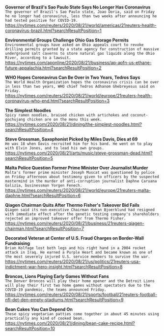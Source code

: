 **Governor of Brazil's Sao Paulo State Says No Longer Has Coronavirus**\
`The governor of Brazil's Sao Paulo state, Joao Doria, said on Friday he no longer had coronavirus, less than two weeks after announcing he had tested positive for COVID-19. `\
https://nytimes.com/reuters/2020/08/21/world/americas/21reuters-health-coronavirus-brazil.html?searchResultPosition=1

**Environmental Groups Challenge Ohio Gas Storage Permits**\
`Environmental groups have asked an Ohio appeals court to revoke drilling permits granted by a state agency for construction of massive underground salt caverns to store natural gas liquids along the Ohio River, according to a lawsuit.`\
https://nytimes.com/aponline/2020/08/21/business/ap-apfn-us-ethane-future-appalachia.html?searchResultPosition=2

**WHO Hopes Coronavirus Can Be Over in Two Years, Tedros Says**\
`The World Health Organization hopes the coronavirus crisis can be over in less than two years, WHO chief Tedros Adhanom Ghebreyesus said on Friday.`\
https://nytimes.com/reuters/2020/08/21/world/europe/21reuters-health-coronavirus-who-end.html?searchResultPosition=3

**The Simplest Noodles**\
`Spicy ramen noodles, braised chicken with artichokes and coconut-gochujang chicken are on the menu this week.`\
https://nytimes.com/2020/08/21/dining/the-simplest-noodles.html?searchResultPosition=4

**Steve Grossman, Saxophonist Picked by Miles Davis, Dies at 69**\
`He was 18 when Davis recruited him for his band. He went on to play with Elvin Jones, and to lead his own groups.`\
https://nytimes.com/2020/08/21/arts/music/steve-grossman-dead.html?searchResultPosition=5

**Malta Police Question Former Prime Minister Over Journalist Murder**\
`Malta's former prime minister Joseph Muscat was questioned by police on Friday afternoon about testimony given to officers by the suspected mastermind in the murder of anti-corruption journalist Daphne Caruana Galizia, businessman Yorgen Fenech.`\
https://nytimes.com/reuters/2020/08/21/world/europe/21reuters-malta-daphne.html?searchResultPosition=6

**Qiagen Chairman Quits After Thermo Fisher's Takeover Bid Fails**\
`Qiagen said its non-executive Chairman Hakan Bjoerklund had resigned with immediate effect after the genetic testing company's shareholders rejected an improved takeover offer from Thermo Fisher.`\
https://nytimes.com/reuters/2020/08/21/business/21reuters-qiagen-chairman.html?searchResultPosition=7

**Decorated Veteran at Center of U.S. Fraud Charges on Border-Wall Fundraising**\
`Brian Kolfage lost both legs and his right hand in a 2004 rocket attack in Iraq. He earned a Purple Heart and became known as one of the most severely injured U.S. service members to survive the war.`\
https://nytimes.com/reuters/2020/08/21/us/politics/21reuters-usa-indictment-war-hero-insight.html?searchResultPosition=8

**Broncos, Lions Playing Early Games Without Fans**\
`The Denver Broncos will play their home opener and the Detroit Lions will play their first two home games without spectators due to the COVID-19 pandemic, the teams announced Friday.`\
https://nytimes.com/reuters/2020/08/21/sports/football/21reuters-football-nfl-det-den-empty-stadiums.html?searchResultPosition=9

**Bean Cakes You Can Depend On**\
`These spicy vegetarian patties come together in about 45 minutes using practically any kind of cooked bean.`\
https://nytimes.com/2020/08/21/dining/bean-cake-recipe.html?searchResultPosition=10

